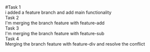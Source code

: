 #Task 1
<br> i added a feature branch and add main functionality
<br>
Task 2
<br> I'm merging the branch feature with feature-add 
<br>
Task 3
<br> I'm merging the branch feature with feature-sub
<br>
Task 4
<br> Merging the branch feature with feature-div and resolve the conflict
<br>
